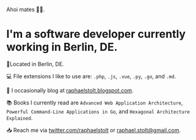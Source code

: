 Ahoi mates 🏴‍☠️.

# I'm a software developer currently working in Berlin, DE.

📍Located in Berlin, DE.

💻 File extensions I like to use are: `.php`, `.js`, `.vue`, `.py`, `.go`, and `.md`.

📝 I occasionally blog at [raphaelstolt.blogspot.com](https://raphaelstolt.blogspot.com).

📚 Books I currently read are `Advanced Web Application Architecture`, `Powerful Command-Line Applications in Go`, and `Hexagonal Architecture Explained`.

📥 Reach me via [twitter.com/raphaelstolt](https://twitter.com/raphaelstolt) or [raphael.stolt@gmail.com](mailto:raphael.stolt@gmail.com).
